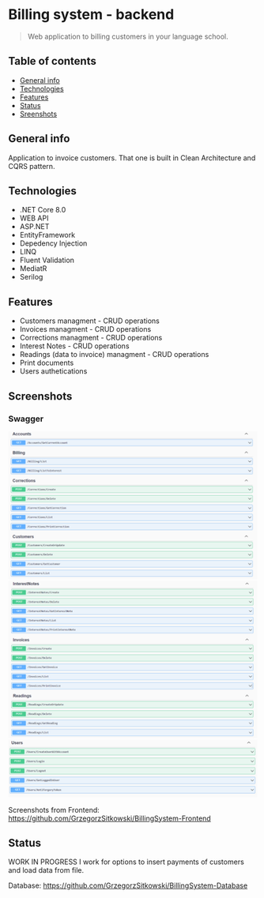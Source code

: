 # Billing system - backend
> Web application to billing customers in your language school. 

## Table of contents
* [General info](#general-info)
* [Technologies](#technologies)
* [Features](#features)
* [Status](#status)
* [Sreenshots](#screenshots)

## General info
Application to invoice customers.
That one is built in Clean Architecture and CQRS pattern.

## Technologies
* .NET Core 8.0
* WEB API
* ASP.NET
* EntityFramework
* Depedency Injection
* LINQ
* Fluent Validation
* MediatR
* Serilog

## Features
* Customers managment - CRUD operations
* Invoices managment - CRUD operations
* Corrections managment - CRUD operations
* Interest Notes - CRUD operations
* Readings (data to invoice) managment - CRUD operations
* Print documents
* Users authetications

## Screenshots
### Swagger
![Swagger](BillingSystem.WebApi/Src/Swagger_1.png)
![Swagger](BillingSystem.WebApi/Src/Swagger_2.png)
![Swagger](BillingSystem.WebApi/Src/Swagger_3.png)

Screenshots from Frontend:
https://github.com/GrzegorzSitkowski/BillingSystem-Frontend

## Status
WORK IN PROGRESS
I work for options to insert payments of customers and load data from file. 

Database: https://github.com/GrzegorzSitkowski/BillingSystem-Database

